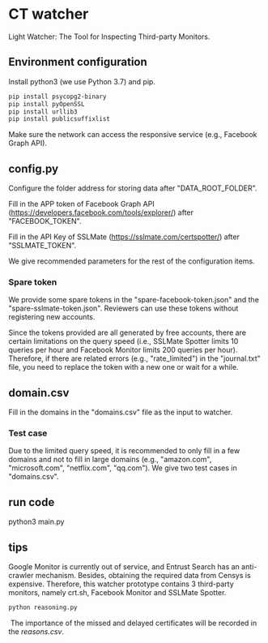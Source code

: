 # CT watcher
Light Watcher: The Tool for Inspecting Third-party Monitors.

## Environment configuration

Install python3 (we use Python 3.7) and pip. 

```bash
pip install psycopg2-binary
pip install pyOpenSSL
pip install urllib3
pip install publicsuffixlist
```

Make sure the network can access the responsive service (e.g., Facebook Graph API).

## config.py

Configure the folder address for storing data after "DATA_ROOT_FOLDER".

Fill in the APP token of Facebook Graph API (https://developers.facebook.com/tools/explorer/) after "FACEBOOK_TOKEN".

Fill in the API Key of SSLMate (https://sslmate.com/certspotter/) after "SSLMATE_TOKEN".

We give recommended parameters for the rest of the configuration items.

### Spare token

We provide some spare tokens in the "spare-facebook-token.json" and the "spare-sslmate-token.json". Reviewers can use these tokens without registering new accounts.

Since the tokens provided are all generated by free accounts, there are certain limitations on the query speed (i.e., SSLMate Spotter limits 10 queries per hour and Facebook Monitor limits 200 queries per hour). Therefore, if there are related errors (e.g., "rate_limited") in the "journal.txt" file, you need to replace the token with a new one or wait for a while.

## domain.csv

Fill in the domains in the "domains.csv" file as the input to watcher.

### Test case

Due to the limited query speed, it is recommended to only fill in a few domains and not to fill in large domains (e.g., "amazon.com", "microsoft.com", "netflix.com", "qq.com"). We give two test cases in "domains.csv".

## run code

python3 main.py

## tips

Google Monitor is currently out of service, and Entrust Search has an anti-crawler mechanism. Besides, obtaining the required data from Censys is expensive.
Therefore, this watcher prototype contains 3 third-party monitors, namely crt.sh, Facebook Monitor and SSLMate Spotter. 



   ```bash
   python reasoning.py
   ```

​	The importance of the missed and delayed certificates will be recorded in the *reasons.csv*.
